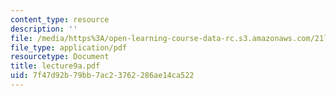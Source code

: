 ```yaml
---
content_type: resource
description: ''
file: /media/https%3A/open-learning-course-data-rc.s3.amazonaws.com/21l-701-literary-interpretation-interpreting-poetry-fall-2003/7f47d92b79bb7ac23762286ae14ca522_lecture9a.pdf
file_type: application/pdf
resourcetype: Document
title: lecture9a.pdf
uid: 7f47d92b-79bb-7ac2-3762-286ae14ca522
---
```

